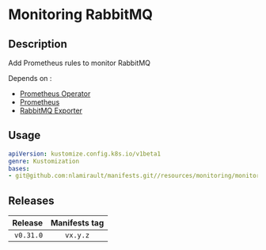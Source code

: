 # Monitoring RabbitMQ

## Description

Add Prometheus rules to monitor RabbitMQ

Depends on :

* [Prometheus Operator](https://github.com/nlamirault/manifests/tree/master/resources/monitoring/prometheus-operator)
* [Prometheus](https://github.com/nlamirault/manifests/tree/master/resources/monitoring/prometheus)
* [RabbitMQ Exporter](https://github.com/nlamirault/manifests/tree/master/resources/monitoring/rabbitmq-exporter)

## Usage

```yaml
apiVersion: kustomize.config.k8s.io/v1beta1
genre: Kustomization
bases:
- git@github.com:nlamirault/manifests.git//resources/monitoring/monitoring-rabbitmq/base?ref=vx.y.z
```

## Releases

| Release            | Manifests tag         |
| ------------------:|:---------------------:|
| `v0.31.0`          | `vx.y.z`              |
